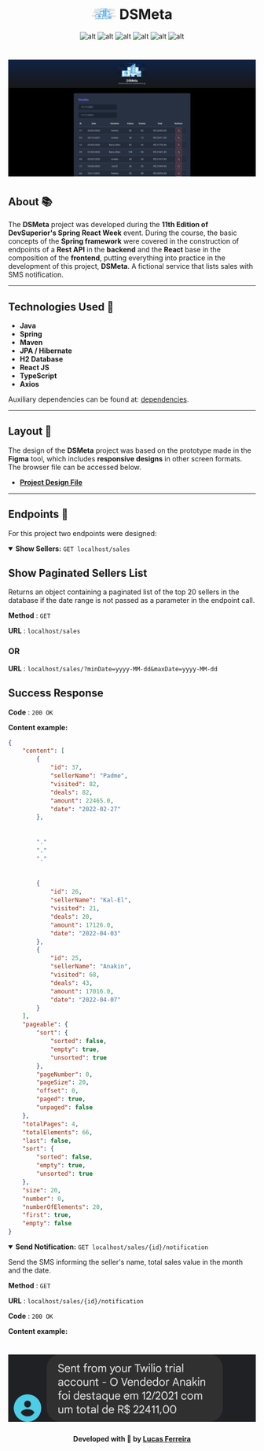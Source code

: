 <h1 align="center"><img src="./frontend/src/assets/img/banner.svg" width="50"><b> DSMeta</b></h1>

<div align="center">

![alt](https://img.shields.io/badge/java-v17-red?style=flat&logo=coffeescript)
![alt](https://img.shields.io/badge/spring-v2.7.5-green?style=flat&logo=spring)
![alt](https://img.shields.io/badge/npm-v8.19.2-red?style=flat&logo=npm)
![alt](https://img.shields.io/badge/yarn-v1.22.19-blue?style=flat&logo=yarn)
![alt](https://img.shields.io/badge/node-v16.18.1-green?style=flat&logo=nodedotjs)
![alt](https://img.shields.io/github/languages/count/lucasferreiraz/dsmeta)

</div>

<h1 align="center"><img src="./media/desktop.png"></h1>

## About 📚

The **DSMeta** project was developed during the **11th Edition of DevSuperior's Spring React Week** event. During the course, the basic concepts of the **Spring framework** were covered in the construction of endpoints of a **Rest API** in the **backend** and the **React** base in the composition of the **frontend**, putting everything into practice in the development of this project, **DSMeta**. A fictional service that lists sales with SMS notification.

---

## Technologies Used 🚀

- **Java**
- **Spring**
- **Maven**
- **JPA / Hibernate**
- **H2 Database**
- **React JS**
- **TypeScript**
- **Axios**

Auxiliary dependencies can be found at: [dependencies](https://github.com/lucasferreiraz/dsmeta/network/dependencies).

---

## Layout 🔖

The design of the **DSMeta** project was based on the prototype made in the **Figma** tool, which includes **responsive designs** in other screen formats. The browser file can be accessed below.
- **[Project Design File](https://www.figma.com/file/EN1zFtk4eY3Jgmpgi9YaMG/DSMeta1?node-id=0%3A1)**

---

## Endpoints 🔗

For this project two endpoints were designed: <br>

<details open>

<summary><b>Show Sellers:</b> <code>GET localhost/sales</code></summary>

## Show Paginated Sellers List

Returns an object containing a paginated list of the top 20 sellers in the database if the date range is not passed as a parameter in the endpoint call.

**Method** : `GET`

**URL** : `localhost/sales`

### OR

**URL** : `localhost/sales/?minDate=yyyy-MM-dd&maxDate=yyyy-MM-dd`

## Success Response

**Code** : `200 OK`

**Content example:**

```json
{
    "content": [
        {
            "id": 37,
            "sellerName": "Padme",
            "visited": 82,
            "deals": 82,
            "amount": 22465.0,
            "date": "2022-02-27"
        },

        
        "."
        "."
        "."
        
        
        {
            "id": 26,
            "sellerName": "Kal-El",
            "visited": 21,
            "deals": 20,
            "amount": 17126.0,
            "date": "2022-04-03"
        },
        {
            "id": 25,
            "sellerName": "Anakin",
            "visited": 68,
            "deals": 43,
            "amount": 17016.0,
            "date": "2022-04-07"
        }
    ],
    "pageable": {
        "sort": {
            "sorted": false,
            "empty": true,
            "unsorted": true
        },
        "pageNumber": 0,
        "pageSize": 20,
        "offset": 0,
        "paged": true,
        "unpaged": false
    },
    "totalPages": 4,
    "totalElements": 66,
    "last": false,
    "sort": {
        "sorted": false,
        "empty": true,
        "unsorted": true
    },
    "size": 20,
    "number": 0,
    "numberOfElements": 20,
    "first": true,
    "empty": false
}
```
</details>

<details open>

<summary><b>Send Notification:</b> <code>GET localhost/sales/{id}/notification</code></summary>

Send the SMS informing the seller's name, total sales value in the month and the date.

**Method** : `GET`

**URL** : `localhost/sales/{id}/notification`

**Code** : `200 OK`

**Content example:**

<h1 align="center"><img src="./media/sms.png"></h1>

</details>


<p align="center" style="font-weight:bolder">
    Developed with 💛 by <a href="https://github.com/lucasferreiraz">Lucas Ferreira</a>
</p>